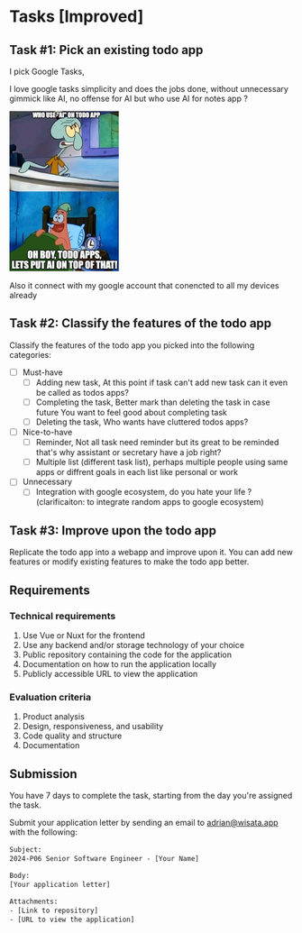 # Tasks [Improved]

## Task #1: Pick an existing todo app

I pick Google Tasks,

I love google tasks simplicity and does the jobs done, without unnecessary gimmick like AI, no offense for AI but who use AI for notes app ?

![patrick using ai on todos apps](/public/images/readme/patrick-ai.jpeg)

Also it connect with my google account that conencted to all my devices already

## Task #2: Classify the features of the todo app

Classify the features of the todo app you picked into the following categories:

- [ ] Must-have
  - [ ] Adding new task, At this point if task can't add new task can it even be called as todos apps?
  - [ ] Completing the task, Better mark than deleting the task in case future You want to feel good about completing task
  - [ ] Deleting the task, Who wants have cluttered todos apps?
- [ ] Nice-to-have
  - [ ] Reminder, Not all task need reminder but its great to be reminded that's why assistant or secretary have a job right?
  - [ ] Multiple list (different task list), perhaps multiple people using same apps or diffrent goals in each list like personal or work
- [ ] Unnecessary
  - [ ] Integration with google ecosystem, do you hate your life ? (clarificaiton: to integrate random apps to google ecosystem)

## Task #3: Improve upon the todo app

Replicate the todo app into a webapp and improve upon it. You can add new features or modify existing features to make the todo app better.

## Requirements

### Technical requirements

1. Use Vue or Nuxt for the frontend
2. Use any backend and/or storage technology of your choice
3. Public repository containing the code for the application
4. Documentation on how to run the application locally
5. Publicly accessible URL to view the application

### Evaluation criteria

1. Product analysis
2. Design, responsiveness, and usability
3. Code quality and structure
4. Documentation

## Submission

You have 7 days to complete the task, starting from the day you're assigned the task.

Submit your application letter by sending an email to [adrian@wisata.app](mailto:adrian@wisata.app) with the following:

```
Subject:
2024-P06 Senior Software Engineer - [Your Name]
```

```
Body:
[Your application letter]
```

```
Attachments:
- [Link to repository]
- [URL to view the application]
```
